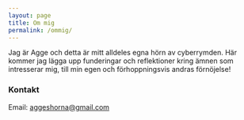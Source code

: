 ```yaml
---
layout: page
title: Om mig
permalink: /ommig/
---
```


Jag är Agge och detta är mitt alldeles egna hörn av cyberrymden.
Här kommer jag lägga upp funderingar och reflektioner kring ämnen
som intresserar mig, till min egen och förhoppningsvis andras
förnöjelse!

### Kontakt

Email: [aggeshorna@gmail.com](mailto:aggeshorna@gmail.com)
